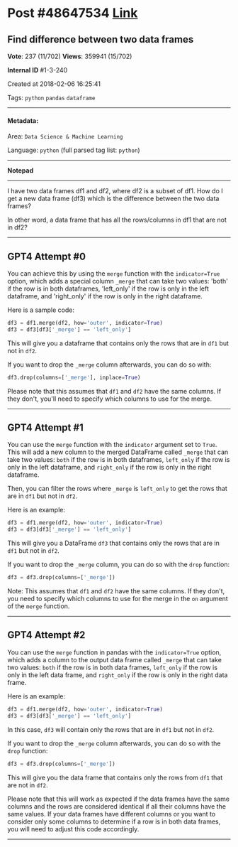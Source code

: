 
# Post \#48647534 [Link](https://stackoverflow.com/questions/48647534/)

## Find difference between two data frames

**Vote**: 237 (11/702) **Views**: 359941 (15/702) 

**Internal ID** \#1-3-240

Created at 2018-02-06 16:25:41

Tags: `python` `pandas` `dataframe`

----------

#### Metadata:

Area: `Data Science & Machine Learning`

Language: `python` (full parsed tag list: `python`)

----------

**Notepad**


----------

I have two data frames df1 and df2, where df2 is a subset of df1. How do I get a new data frame (df3) which is the difference between the two data frames?

In other word, a data frame that has all the rows/columns in df1 that are not in df2?

[](https://i.stack.imgur.com/aOCGb.png)


----------
        
## GPT4 Attempt \#0

You can achieve this by using the `merge` function with the `indicator=True` option, which adds a special column `_merge` that can take two values: 'both' if the row is in both dataframes, 'left_only' if the row is only in the left dataframe, and 'right_only' if the row is only in the right dataframe. 

Here is a sample code:

```python
df3 = df1.merge(df2, how='outer', indicator=True)
df3 = df3[df3['_merge'] == 'left_only']
```

This will give you a dataframe that contains only the rows that are in `df1` but not in `df2`.

If you want to drop the `_merge` column afterwards, you can do so with:

```python
df3.drop(columns=['_merge'], inplace=True)
```

Please note that this assumes that `df1` and `df2` have the same columns. If they don't, you'll need to specify which columns to use for the merge.

--------

## GPT4 Attempt \#1

You can use the `merge` function with the `indicator` argument set to `True`. This will add a new column to the merged DataFrame called `_merge` that can take two values: `both` if the row is in both dataframes, `left_only` if the row is only in the left dataframe, and `right_only` if the row is only in the right dataframe. 

Then, you can filter the rows where `_merge` is `left_only` to get the rows that are in `df1` but not in `df2`.

Here is an example:

```python
df3 = df1.merge(df2, how='outer', indicator=True)
df3 = df3[df3['_merge'] == 'left_only']
```

This will give you a DataFrame `df3` that contains only the rows that are in `df1` but not in `df2`.

If you want to drop the `_merge` column, you can do so with the `drop` function:

```python
df3 = df3.drop(columns=['_merge'])
```

Note: This assumes that `df1` and `df2` have the same columns. If they don't, you need to specify which columns to use for the merge in the `on` argument of the `merge` function.

--------

## GPT4 Attempt \#2

You can use the `merge` function in pandas with the `indicator=True` option, which adds a column to the output data frame called `_merge` that can take two values: `both` if the row is in both data frames, `left_only` if the row is only in the left data frame, and `right_only` if the row is only in the right data frame.

Here is an example:

```python
df3 = df1.merge(df2, how='outer', indicator=True)
df3 = df3[df3['_merge'] == 'left_only']
```

In this case, `df3` will contain only the rows that are in `df1` but not in `df2`.

If you want to drop the `_merge` column afterwards, you can do so with the `drop` function:

```python
df3 = df3.drop(columns=['_merge'])
```

This will give you the data frame that contains only the rows from `df1` that are not in `df2`.

Please note that this will work as expected if the data frames have the same columns and the rows are considered identical if all their columns have the same values. If your data frames have different columns or you want to consider only some columns to determine if a row is in both data frames, you will need to adjust this code accordingly.

--------
